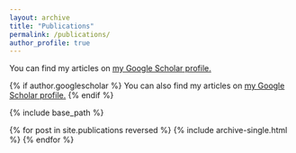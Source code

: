 ```yaml
---
layout: archive
title: "Publications"
permalink: /publications/
author_profile: true
---
```


You can find my articles on <u><a href="https://scholar.google.com/citations?hl=en&user=uotJO8AAAAAJ">my Google Scholar profile</a>.</u>

{% if author.googlescholar %}
  You can also find my articles on <u><a href="{{author.googlescholar}}">my Google Scholar profile</a>.</u>
{% endif %}

{% include base_path %}

{% for post in site.publications reversed %}
  {% include archive-single.html %}
{% endfor %}
